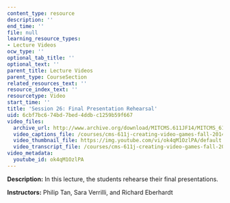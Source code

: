 ```yaml
---
content_type: resource
description: ''
end_time: ''
file: null
learning_resource_types:
- Lecture Videos
ocw_type: ''
optional_tab_title: ''
optional_text: ''
parent_title: Lecture Videos
parent_type: CourseSection
related_resources_text: ''
resource_index_text: ''
resourcetype: Video
start_time: ''
title: 'Session 26: Final Presentation Rehearsal'
uid: 6cbf7bc6-74bd-7bed-4ddb-c1259b59f667
video_files:
  archive_url: http://www.archive.org/download/MITCMS.611JF14/MITCMS_611JF14_lec26_300k.mp4
  video_captions_file: /courses/cms-611j-creating-video-games-fall-2014/22129871952c56a99da9036478bff60b_ok4qM1OzlPA.vtt
  video_thumbnail_file: https://img.youtube.com/vi/ok4qM1OzlPA/default.jpg
  video_transcript_file: /courses/cms-611j-creating-video-games-fall-2014/b8c33a242952d3cf7303f152c6202dab_ok4qM1OzlPA.pdf
video_metadata:
  youtube_id: ok4qM1OzlPA
---
```


**Description:** In this lecture, the students rehearse their final presentations.

**Instructors:** Philip Tan, Sara Verrilli, and Richard Eberhardt



